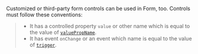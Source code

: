Customized or third-party form controls can be used in Form, too. Controls must follow these conventions:

> - It has a controlled property `value` or other name which is equal to the value of [`valuePropName`](https://ant.design/components/form/?locale=en-US#getFieldDecorator's-parameters).
> - It has event `onChange` or an event which name is equal to the value of [`trigger`](https://ant.design/components/form/?locale=en-US#getFieldDecorator's-parameters).